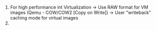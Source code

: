 1. For high performance int Virtualization
   -> Use RAW format for VM images (Qemu - COW/COW2 [Copy on Write])
   -> User "writeback" caching mode for virtual images
2. 